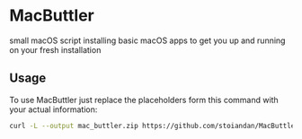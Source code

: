 # MacButtler
small macOS script installing basic macOS apps to get you up and running on your fresh installation

## Usage
To use MacButtler just replace the placeholders form this command with your actual information:

```zsh
curl -L --output mac_buttler.zip https://github.com/stoiandan/MacButtler/archive/refs/heads/main.zip && unzip mac_buttler.zip -d mac_buttler && chmod +x ./mac_buttler/install.sh && ./mac_buttler/install.sh EMAIL "FULL NAME"
```
